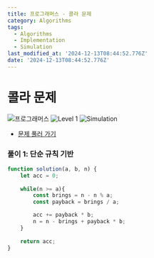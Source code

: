 ```yaml
---
title: 프로그래머스 - 콜라 문제
category: Algorithms
tags:
  - Algorithms
  - Implementation
  - Simulation
last_modified_at: '2024-12-13T08:44:52.776Z'
date: '2024-12-13T08:44:52.776Z'
---
```


# 콜라 문제

<img src="https://img.shields.io/badge/-프로그래머스-1e2a3c" alt="프로그래머스"/> <img src="https://img.shields.io/badge/-Level 1-blue" alt="Level 1"/> <img src="https://img.shields.io/badge/-Simulation-darkcyandarkcyan" alt="Simulation"/> 

- [문제 풀러 가기](https://school.programmers.co.kr/learn/courses/30/lessons/132267)

### 풀이 1: 단순 규칙 기반

```js
function solution(a, b, n) {
    let acc = 0;
    
    while(n >= a){
        const brings = n - n % a;
        const payback = brings / a;

        acc += payback * b;
        n = n - brings + payback * b;
    }
        
    return acc;
}
```
